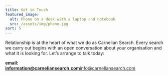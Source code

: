 ```yaml
---
title: Get in Touch
featured_image:
  alt: Phone on a desk with a laptop and notebook
  src: /assets/img/phone.jpg
sort: 5
---
```

Relationship is at the heart of what we do as Carnelian Search. Every search we carry out begins with an open conversation about your organisation and what it is looking for. Let’s arrange to talk today:

**email:**\
**[information@carneliansearch.com](mailto:information@carneliansearch.com)**[i﻿nfo@carneliansearch.com](<i﻿nfo@carneliansearch.com>)